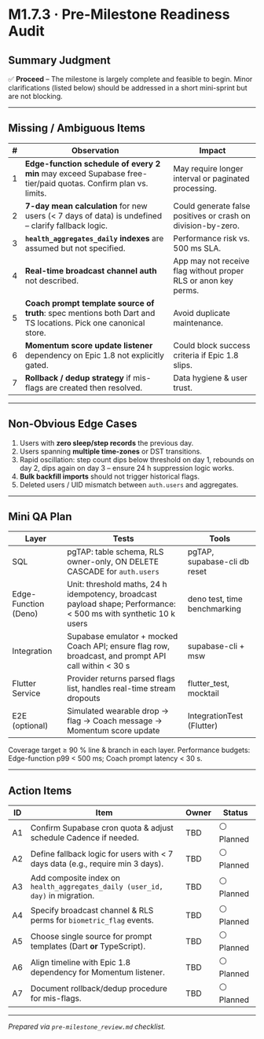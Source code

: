 # M1.7.3 · Pre-Milestone Readiness Audit

## Summary Judgment

✅ **Proceed** – The milestone is largely complete and feasible to begin. Minor
clarifications (listed below) should be addressed in a short mini-sprint but are
not blocking.

---

## Missing / Ambiguous Items

| # | Observation                                                                                                    | Impact                                                         |
| - | -------------------------------------------------------------------------------------------------------------- | -------------------------------------------------------------- |
| 1 | **Edge-function schedule of every 2 min** may exceed Supabase free-tier/paid quotas. Confirm plan vs. limits.  | May require longer interval or paginated processing.           |
| 2 | **7-day mean calculation** for new users (< 7 days of data) is undefined – clarify fallback logic.             | Could generate false positives or crash on division-by-zero.   |
| 3 | **`health_aggregates_daily` indexes** are assumed but not specified.                                           | Performance risk vs. 500 ms SLA.                               |
| 4 | **Real-time broadcast channel auth** not described.                                                            | App may not receive flag without proper RLS or anon key perms. |
| 5 | **Coach prompt template source of truth**: spec mentions both Dart and TS locations. Pick one canonical store. | Avoid duplicate maintenance.                                   |
| 6 | **Momentum score update listener** dependency on Epic 1.8 not explicitly gated.                                | Could block success criteria if Epic 1.8 slips.                |
| 7 | **Rollback / dedup strategy** if mis-flags are created then resolved.                                          | Data hygiene & user trust.                                     |

---

## Non-Obvious Edge Cases

1. Users with **zero sleep/step records** the previous day.
2. Users spanning **multiple time-zones** or DST transitions.
3. Rapid oscillation: step count dips below threshold on day 1, rebounds on day
   2, dips again on day 3 – ensure 24 h suppression logic works.
4. **Bulk backfill imports** should not trigger historical flags.
5. Deleted users / UID mismatch between `auth.users` and aggregates.

---

## Mini QA Plan

| Layer                | Tests                                                                                                             | Tools                        |
| -------------------- | ----------------------------------------------------------------------------------------------------------------- | ---------------------------- |
| SQL                  | pgTAP: table schema, RLS owner-only, ON DELETE CASCADE for `auth.users`                                           | pgTAP, supabase-cli db reset |
| Edge-Function (Deno) | Unit: threshold maths, 24 h idempotency, broadcast payload shape; Performance: < 500 ms with synthetic 10 k users | deno test, time benchmarking |
| Integration          | Supabase emulator + mocked Coach API; ensure flag row, broadcast, and prompt API call within < 30 s               | supabase-cli + msw           |
| Flutter Service      | Provider returns parsed flags list, handles real-time stream dropouts                                             | flutter_test, mocktail       |
| E2E (optional)       | Simulated wearable drop → flag → Coach message → Momentum score update                                            | IntegrationTest (Flutter)    |

Coverage target ≥ 90 % line & branch in each layer. Performance budgets:
Edge-function p99 < 500 ms; Coach prompt latency < 30 s.

---

## Action Items

| ID | Item                                                                           | Owner | Status     |
| -- | ------------------------------------------------------------------------------ | ----- | ---------- |
| A1 | Confirm Supabase cron quota & adjust schedule Cadence if needed.               | TBD   | ⚪ Planned |
| A2 | Define fallback logic for users with < 7 days data (e.g., require min 3 days). | TBD   | ⚪ Planned |
| A3 | Add composite index on `health_aggregates_daily (user_id, day)` in migration.  | TBD   | ⚪ Planned |
| A4 | Specify broadcast channel & RLS perms for `biometric_flag` events.             | TBD   | ⚪ Planned |
| A5 | Choose single source for prompt templates (Dart **or** TypeScript).            | TBD   | ⚪ Planned |
| A6 | Align timeline with Epic 1.8 dependency for Momentum listener.                 | TBD   | ⚪ Planned |
| A7 | Document rollback/dedup procedure for mis-flags.                               | TBD   | ⚪ Planned |

---

_Prepared via `pre-milestone_review.md` checklist._
